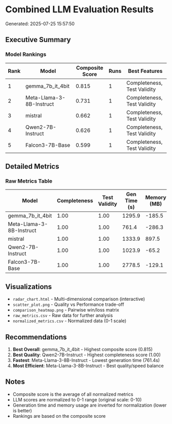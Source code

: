 # Combined LLM Evaluation Results
Generated: 2025-07-25 15:57:50

## Executive Summary

### Model Rankings

| Rank | Model | Composite Score | Runs | Best Features |
|------|-------|-----------------|------|---------------|
| 1 | gemma_7b_it_4bit | 0.815 | 1 | Completeness, Test Validity |
| 2 | Meta-Llama-3-8B-Instruct | 0.731 | 1 | Completeness, Test Validity |
| 3 | mistral | 0.662 | 1 | Completeness, Test Validity |
| 4 | Qwen2-7B-Instruct | 0.626 | 1 | Completeness, Test Validity |
| 5 | Falcon3-7B-Base | 0.599 | 1 | Completeness, Test Validity |

## Detailed Metrics

### Raw Metrics Table

| Model | Completeness | Test Validity | Gen Time (s) | Memory (MB) | LLM Score |
|-------|--------------|---------------|--------------|-------------|-----------|
| gemma_7b_it_4bit | 1.00 | 1.00 | 1295.9 | -185.5 | 10.0 |
| Meta-Llama-3-8B-Instruct | 1.00 | 1.00 | 761.4 | -286.3 | 10.0 |
| mistral | 1.00 | 1.00 | 1333.9 | 897.5 | 10.0 |
| Qwen2-7B-Instruct | 1.00 | 1.00 | 1023.9 | -65.2 | 10.0 |
| Falcon3-7B-Base | 1.00 | 1.00 | 2778.5 | -129.1 | 9.7 |

## Visualizations

- `radar_chart.html` - Multi-dimensional comparison (interactive)
- `scatter_plot.png` - Quality vs Performance trade-off
- `comparison_heatmap.png` - Pairwise win/loss matrix
- `raw_metrics.csv` - Raw data for further analysis
- `normalized_metrics.csv` - Normalized data (0-1 scale)

## Recommendations

1. **Best Overall**: gemma_7b_it_4bit - Highest composite score (0.815)
2. **Best Quality**: Qwen2-7B-Instruct - Highest completeness score (1.00)
3. **Fastest**: Meta-Llama-3-8B-Instruct - Lowest generation time (761.4s)
4. **Most Efficient**: Meta-Llama-3-8B-Instruct - Best quality/speed balance

## Notes

- Composite score is the average of all normalized metrics
- LLM scores are normalized to 0-1 range (original scale: 0-10)
- Generation time and memory usage are inverted for normalization (lower is better)
- Rankings are based on the composite score
